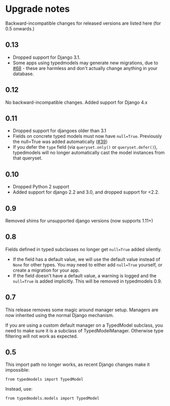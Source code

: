 # Upgrade notes

Backward-incompatible changes for released versions are listed here (for 0.5 onwards.)

## 0.13

* Dropped support for Django 3.1.
* Some apps using typedmodels may generate new migrations, due to [#68](https://github.com/craigds/django-typed-models/pull/68) - these are harmless and don't actually change anything in your database.

## 0.12

No backward-incompatible changes. Added support for Django 4.x

## 0.11

* Dropped support for djangoes older than 3.1
* Fields on concrete typed models must now have `null=True`. Previously the null=True was added automatically ([#39](https://github.com/craigds/django-typed-models/issues/39))
* If you defer the `type` field (via `queryset.only()` or `queryset.defer()`), typedmodels will no longer automatically cast the model instances from that queryset.

## 0.10

* Dropped Python 2 support
* Added support for django 2.2 and 3.0, and dropped support for <2.2.

## 0.9

Removed shims for unsupported django versions (now supports 1.11+)

## 0.8

Fields defined in typed subclasses no longer get `null=True` added silently.

* If the field has a default value, we will use the default value instead of `None` for other types. You may need to either add `null=True` yourself, or create a migration for your app.
* If the field doesn't have a default value, a warning is logged and the `null=True` is added implicitly. This will be removed in typedmodels 0.9.

## 0.7

This release removes some magic around manager setup. Managers are now inherited using the normal Django mechanism.

If you are using a custom default manager on a TypedModel subclass, you need to make sure it is a subclass
of TypedModelManager. Otherwise type filtering will not work as expected.

## 0.5

This import path no longer works, as recent Django changes make it impossible:

```
from typedmodels import TypedModel
```

Instead, use:

```
from typedmodels.models import TypedModel
```
